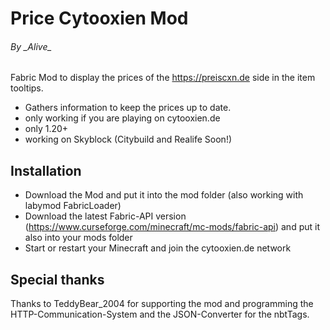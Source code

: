 # Price Cytooxien Mod

###### By \_Alive_

Fabric Mod to display the prices of the https://preiscxn.de side in the item tooltips.
 - Gathers information to keep the prices up to date.
 - only working if you are playing on cytooxien.de
 - only 1.20+
 - working on Skyblock (Citybuild and Realife Soon!)

## Installation

- Download the Mod and put it into the mod folder (also working with labymod FabricLoader)
- Download the latest Fabric-API version (https://www.curseforge.com/minecraft/mc-mods/fabric-api) and put it also into your mods folder
- Start or restart your Minecraft and join the cytooxien.de network

## Special thanks
Thanks to TeddyBear_2004 for supporting the mod and programming the HTTP-Communication-System and the JSON-Converter for the nbtTags.